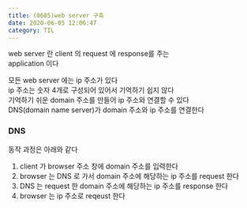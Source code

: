 ```yaml
---
title: (0605)web server 구축
date: 2020-06-05 12:06:47
category: TIL
---
```


web server 란 client 의 request 에 response를 주는  
application 이다

모든 web server 에는 ip 주소가 있다  
ip 주소는 숫자 4개로 구성되어 있어서 기억하기 쉽지 않다  
기억하기 쉬운 domain 주소를 만들어 ip 주소와 연결할 수 있다  
DNS(domain name server)가 domain 주소와 ip 주소를 연결한다

### DNS

동작 과정은 아래와 같다

1. client 가 browser 주소 창에 domain 주소를 입력한다
2. browser 는 DNS 로 가서 domain 주소에 해당하는 ip 주소를 request 한다
3. DNS 는 request 한 domain 주소에 해당하는 ip 주소를 response 한다
4. browser 는 ip 주소로 reqeust 한다
